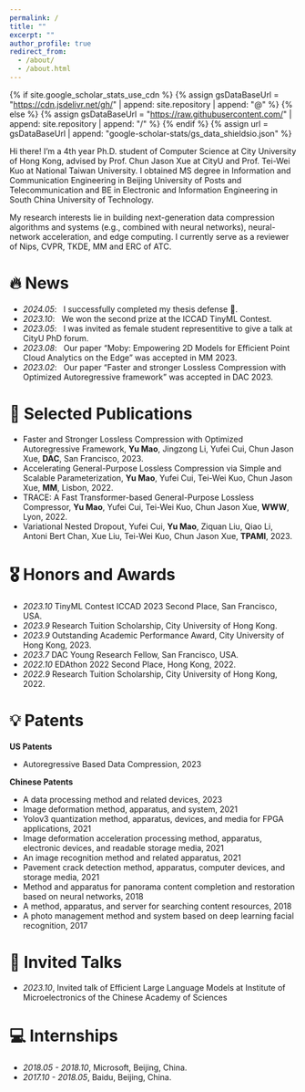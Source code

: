 ```yaml
---
permalink: /
title: ""
excerpt: ""
author_profile: true
redirect_from: 
  - /about/
  - /about.html
---
```


{% if site.google_scholar_stats_use_cdn %}
{% assign gsDataBaseUrl = "https://cdn.jsdelivr.net/gh/" | append: site.repository | append: "@" %}
{% else %}
{% assign gsDataBaseUrl = "https://raw.githubusercontent.com/" | append: site.repository | append: "/" %}
{% endif %}
{% assign url = gsDataBaseUrl | append: "google-scholar-stats/gs_data_shieldsio.json" %}

<span class='anchor' id='about-me'></span>

Hi there! I’m a 4th year Ph.D. student of Computer Science at City University of Hong Kong, advised by Prof. Chun Jason Xue at CityU and Prof. Tei-Wei Kuo at National Taiwan University. I obtained MS degree in Information and Communication Engineering in Beijing University of Posts and Telecommunication and BE in Electronic and Information Engineering in South China University of Technology.

My research interests lie in building next-generation data compression algorithms and systems (e.g., combined with neural networks), neural-network acceleration, and edge computing. I currently serve as a reviewer of Nips, CVPR, TKDE, MM and ERC of ATC. 



# 🔥 News
- *2024.05*: &nbsp; I successfully completed my thesis defense 🎉. 
- *2023.10*: &nbsp; We won the second prize at the ICCAD TinyML Contest. 
- *2023.05*: &nbsp; I was invited as female student representitive to give a talk at CityU PhD forum. 
- *2023.08*: &nbsp; Our paper “Moby: Empowering 2D Models for Efficient Point Cloud Analytics on the Edge” was accepted in MM 2023. 
- *2023.02*: &nbsp; Our paper “Faster and stronger Lossless Compression with Optimized Autoregressive framework” was accepted in DAC 2023.

# 📝 Selected Publications 
- Faster and Stronger Lossless Compression with Optimized Autoregressive Framework, **Yu Mao**, Jingzong Li, Yufei Cui, Chun Jason Xue, **DAC**, San Francisco, 2023.
- Accelerating General-Purpose Lossless Compression via Simple and Scalable Parameterization, **Yu Mao**, Yufei Cui, Tei-Wei Kuo, Chun Jason Xue, **MM**, Lisbon, 2022.
- TRACE: A Fast Transformer-based General-Purpose Lossless Compressor, **Yu Mao**, Yufei Cui, Tei-Wei Kuo, Chun Jason Xue, **WWW**, Lyon, 2022.
- Variational Nested Dropout, Yufei Cui, **Yu Mao**, Ziquan Liu, Qiao Li, Antoni Bert Chan, Xue Liu, Tei-Wei Kuo, Chun Jason Xue, **TPAMI**, 2023.

<!-- <div class='paper-box'><div class='paper-box-image'><div><div class="badge">CVPR 2016</div><img src='images/500x300.png' alt="sym" width="100%"></div></div>
<div class='paper-box-text' markdown="1">

[Deep Residual Learning for Image Recognition](https://openaccess.thecvf.com/content_cvpr_2016/papers/He_Deep_Residual_Learning_CVPR_2016_paper.pdf)

**Kaiming He**, Xiangyu Zhang, Shaoqing Ren, Jian Sun

[**Project**](https://scholar.google.com/citations?view_op=view_citation&hl=zh-CN&user=DhtAFkwAAAAJ&citation_for_view=DhtAFkwAAAAJ:ALROH1vI_8AC) <strong><span class='show_paper_citations' data='DhtAFkwAAAAJ:ALROH1vI_8AC'></span></strong>
- Lorem ipsum dolor sit amet, consectetur adipiscing elit. Vivamus ornare aliquet ipsum, ac tempus justo dapibus sit amet. 
</div>
</div>

- [Lorem ipsum dolor sit amet, consectetur adipiscing elit. Vivamus ornare aliquet ipsum, ac tempus justo dapibus sit amet](https://github.com), A, B, C, **CVPR 2020** -->

# 🎖 Honors and Awards
- *2023.10* TinyML Contest ICCAD 2023 Second Place, San Francisco, USA.
- *2023.9* Research Tuition Scholarship, City University of Hong Kong.
- *2023.9* Outstanding Academic Performance Award, City University of Hong Kong, 2023.
- *2023.7* DAC Young Research Fellow, San Francisco, USA. 
- *2022.10* EDAthon 2022 Second Place, Hong Kong, 2022.
- *2022.9* Research Tuition Scholarship, City University of Hong Kong, 2022.

# 💡 Patents

**US Patents**
- Autoregressive Based Data Compression, 2023

**Chinese Patents**
- A data processing method and related devices, 2023
- Image deformation method, apparatus, and system, 2021
- Yolov3 quantization method, apparatus, devices, and media for FPGA applications, 2021
- Image deformation acceleration processing method, apparatus, electronic devices, and readable storage media, 2021
- An image recognition method and related apparatus, 2021
- Pavement crack detection method, apparatus, computer devices, and storage media, 2021
- Method and apparatus for panorama content completion and restoration based on neural networks, 2018
- A method, apparatus, and server for searching content resources, 2018
- A photo management method and system based on deep learning facial recognition, 2017


<!-- # 📖 Educations
- *2016.06 - 2022.04 (now)*, Lorem ipsum dolor sit amet, consectetur adipiscing elit. Vivamus ornare aliquet ipsum, ac tempus justo dapibus sit amet. 
- *2012.09 - 2016.06*, Bachelor at South China University of Techinology.  -->

# 💬 Invited Talks
- *2023.10*, Invited talk of Efficient Large Language Models at Institute of Microelectronics of the Chinese Academy of Sciences 


# 💻 Internships
- *2018.05 - 2018.10*, Microsoft, Beijing, China.
- *2017.10 - 2018.05*, Baidu, Beijing, China.